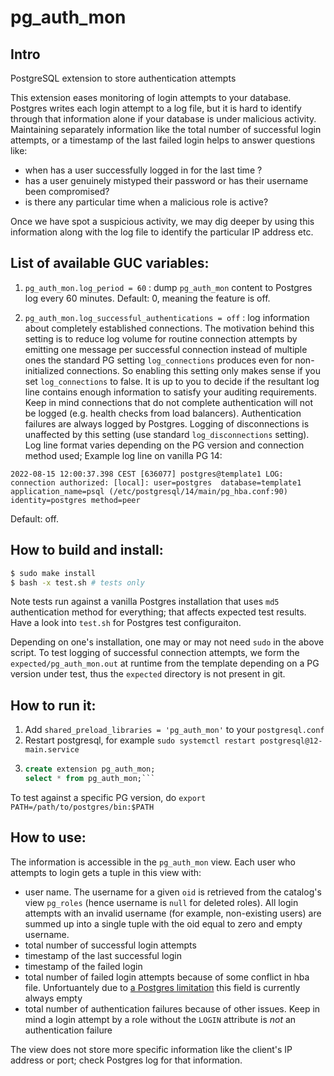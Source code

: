 # pg_auth_mon

## Intro

PostgreSQL extension to store authentication attempts

This extension eases monitoring of login attempts to your
database. Postgres writes each login attempt to a log file, but it is
hard to identify through that information alone if your database
is under malicious activity. Maintaining separately information like the total number of successful login attempts, or a timestamp of the last failed login helps to answer questions like:
- when has a user successfully logged in for the last time ?
- has a user genuinely mistyped their password or has their username been
compromised?
- is there any particular time when a malicious role is active?

Once we have spot a suspicious activity, we may dig
deeper by using this information along with the log file to identify the
particular IP address etc.

## List of available GUC variables:

1. `pg_auth_mon.log_period = 60` : dump `pg_auth_mon` content to Postgres log every 60 minutes. Default: 0, meaning the feature is off.

2. `pg_auth_mon.log_successful_authentications = off` : log information about completely established connections.
The motivation behind this setting is to reduce log volume for routine connection attempts by emitting one message per successful connection instead of multiple ones the standard PG setting `log_connections` produces even for non-initialized connections. So enabling this setting only makes sense if you set `log_connections` to false. It is up to you to decide if the resultant log line contains enough information to satisfy your auditing requirements. Keep in mind connections that do not complete authentication will not be logged (e.g. health checks from load balancers). Authentication failures are always logged by Postgres. Logging of disconnections is unaffected by this setting (use standard `log_disconnections` setting). Log line format varies depending on the PG version and connection method used; Example log line on vanilla PG 14: 
```
2022-08-15 12:00:37.398 CEST [636077] postgres@template1 LOG:  connection authorized: [local]: user=postgres  database=template1 application_name=psql (/etc/postgresql/14/main/pg_hba.conf:90) identity=postgres method=peer
```
Default: off.

## How to build and install:

```bash
$ sudo make install
$ bash -x test.sh # tests only
```

Note tests run against a vanilla Postgres installation that uses `md5` authentication method for everything;
that affects expected test results. Have a look into `test.sh` for Postgres test configuraiton.

Depending on one's installation, one may or may not need `sudo` in the above script.
To test logging of successful connection attempts, we form the `expected/pg_auth_mon.out` at runtime from the template depending on a PG version under test, thus the `expected` directory is not present in git.

## How to run it:

1. Add `shared_preload_libraries = 'pg_auth_mon'` to your `postgresql.conf`
2. Restart postgresql, for example `sudo systemctl restart postgresql@12-main.service`
3. ```sql
   create extension pg_auth_mon;
   select * from pg_auth_mon;```

To test against a specific PG version, do `export PATH=/path/to/postgres/bin:$PATH`

## How to use:

The information is accessible in the `pg_auth_mon` view. Each user who attempts to login gets a tuple in this view with:
- user name. The username for a given `oid` is retrieved from the catalog's view `pg_roles` (hence username is `null` for deleted roles). All login attempts with an invalid username (for example, non-existing users) are summed up into a single tuple with the oid equal to zero and empty username. 
- total number of successful login attempts
- timestamp of the last successful login
- timestamp of the failed login
- total number of failed login attempts because of some conflict in hba file. Unfortuantely due to [a Postgres limitation](https://github.com/RafiaSabih/pg_auth_mon/issues/10) this field is currently always empty
- total number of authentication failures because of other issues. Keep in mind a login attempt by a role without the `LOGIN` attribute is *not* an authentication failure

The view does not store more specific information like the client's IP address or port; check Postgres log for that information. 